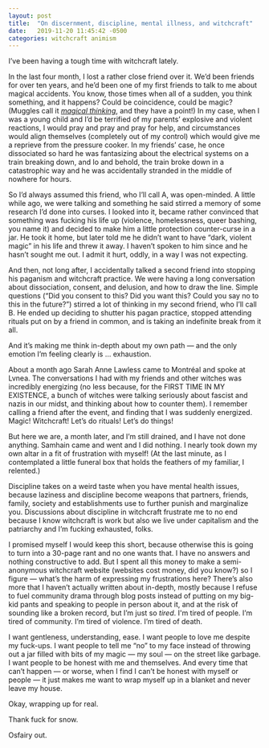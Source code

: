 ```yaml
---
layout: post
title:  "On discernment, discipline, mental illness, and witchcraft"
date:   2019-11-20 11:45:42 -0500
categories: witchcraft animism
---
```


I’ve been having a tough time with witchcraft lately.

In the last four month, I lost a rather close friend over it. We’d been friends for over ten years, and he’d been one of my first friends to talk to me about magical accidents. You know, those times when all of a sudden, you think something, and it happens? Could be coincidence, could be magic? (Muggles call it [_magical thinking_](https://en.wikipedia.org/wiki/Magical_thinking), and they have a point!) In my case, when I was a young child and I’d be terrified of my parents’ explosive and violent reactions, I would pray and pray and pray for help, and circumstances would align themselves (completely out of my control) which would give me a reprieve from the pressure cooker. In my friends’ case, he once dissociated so hard he was fantasizing about the electrical systems on a train breaking down, and lo and behold, the train broke down in a catastrophic way and he was accidentally stranded in the middle of nowhere for hours.

So I’d always assumed this friend, who I’ll call A, was open-minded. A little while ago, we were talking and something he said stirred a memory of some research I’d done into curses. I looked into it, became rather convinced that something was fucking his life up (violence, homelessness, queer bashing, you name it) and decided to make him a little protection counter-curse in a jar. He took it home, but later told me he didn’t want to have “dark, violent magic” in his life and threw it away. I haven’t spoken to him since and he hasn’t sought me out. I admit it hurt, oddly, in a way I was not expecting.

And then, not long after, I accidentally talked a second friend into stopping his paganism and witchcraft practice. We were having a long conversation about dissociation, consent, and delusion, and how to draw the line. Simple questions (“Did you consent to this? Did you want this? Could you say no to this in the future?”) stirred a lot of thinking in my second friend, who I’ll call B. He ended up deciding to shutter his pagan practice, stopped attending rituals put on by a friend in common, and is taking an indefinite break from it all.

And it’s making me think in-depth about my own path — and the only emotion I’m feeling clearly is … exhaustion.

About a month ago Sarah Anne Lawless came to Montréal and spoke at Lvnea. The conversations I had with my friends and other witches was incredibly energizing (no less because, for the FIRST TIME IN MY EXISTENCE, a bunch of witches were talking seriously about fascist and nazis in our midst, and thinking about how to counter them). I remember calling a friend after the event, and finding that I was suddenly energized. Magic! Witchcraft! Let’s do rituals! Let’s do things!

But here we are, a month later, and I’m still drained, and I have not done anything. Samhain came and went and I did nothing. I nearly took down my own altar in a fit of frustration with myself! (At the last minute, as I contemplated a little funeral box that holds the feathers of my familiar, I relented.)

Discipline takes on a weird taste when you have mental health issues, because laziness and discipline become weapons that partners, friends, family, society and establishments use to further punish and marginalize you. Discussions about discipline in witchcraft frustrate me to no end because I know witchcraft is work but also we live under capitalism and the patriarchy and I’m fucking exhausted, folks.

I promised myself I would keep this short, because otherwise this is going to turn into a 30-page rant and no one wants that. I have no answers and nothing constructive to add. But I spent all this money to make a semi-anonymous witchcraft website (websites cost money, did you know?) so I figure — what’s the harm of expressing my frustrations here? There’s also more that I haven’t actually written about in-depth, mostly because I refuse to fuel community drama through blog posts instead of putting on my big-kid pants and speaking to people in person about it, and at the risk of sounding like a broken record, but I’m just so *tired*. I'm tired of people. I’m tired of community. I’m tired of violence. I’m tired of death.

I want gentleness, understanding, ease. I want people to love me despite my fuck-ups. I want people to tell me “no” to my face instead of throwing out a jar filled with bits of my magic — my soul — on the street like garbage. I want people to be honest with me and themselves. And every time that can’t happen — or worse, when I find I can’t be honest with myself or people — it just makes me want to wrap myself up in a blanket and never leave my house.

Okay, wrapping up for real.

Thank fuck for snow.

Osfairy out.